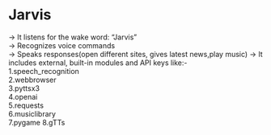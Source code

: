 # Jarvis
-> It listens for the wake word: “Jarvis”  
-> Recognizes voice commands  
-> Speaks responses(open different sites, gives latest news,play music)
-> It includes external, built-in modules and API keys like:-  
   1.speech_recognition  
   2.webbrowser  
   3.pyttsx3  
   4.openai  
   5.requests  
   6.musiclibrary  
   7.pygame
   8.gTTs
